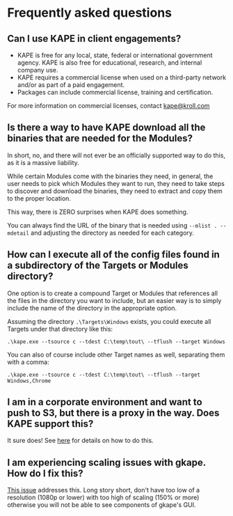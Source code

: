 # Frequently asked questions

## Can I use KAPE in client engagements? 

- KAPE is free for any local, state, federal or international government agency. KAPE is also free for educational, research, and internal company use.
- KAPE requires a commercial license when used on a third-party network and/or as part of a paid engagement.
- Packages can include commercial license, training and certification.

For more information on commercial licenses, contact [kape@kroll.com](mailto:kape@kroll.com)

## Is there a way to have KAPE download all the binaries that are needed for the Modules?

In short, no, and there will not ever be an officially supported way to do this, as it is a massive liability.

While certain Modules come with the binaries they need, in general, the user needs to pick which Modules they want to run, they need to take steps to discover and download the binaries, they need to extract and copy them to the proper location.

This way, there is ZERO surprises when KAPE does something.

You can always find the URL of the binary that is needed using `--mlist . --mdetail` and adjusting the directory as needed for each category.

## How can I execute all of the config files found in a subdirectory of the Targets or Modules directory?

One option is to create a compound Target or Modules that references all the files in the directory you want to include, but an easier way is to simply include the name of the directory in the appropriate option.

Assuming the directory `.\Targets\Windows` exists, you could execute all Targets under that directory like this:

`.\kape.exe --tsource c --tdest C:\temp\tout\ --tflush --target Windows`

You can also of course include other Target names as well, separating them with a comma:

`.\kape.exe --tsource c --tdest C:\temp\tout\ --tflush --target Windows,Chrome`

## I am in a corporate environment and want to push to S3, but there is a proxy in the way. Does KAPE support this?

It sure does! See [here](https://github.com/EricZimmerman/KapeFiles/issues/121#issuecomment-524682298) for details on how to do this.

## I am experiencing scaling issues with gkape. How do I fix this?

[This issue](https://github.com/EricZimmerman/KapeFiles/issues/614) addresses this. Long story short, don't have too low of a resolution (1080p or lower) with too high of scaling (150% or more) otherwise you will not be able to see components of gkape's GUI. 
